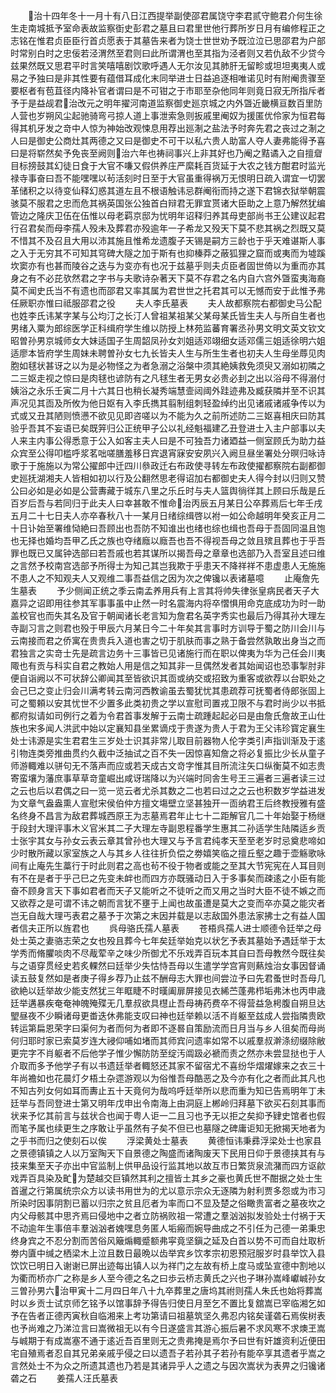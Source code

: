 <!-- { "loadSidebar": true } -->
　　治十四年冬十一月十有八日江西提举副使邵君属饶守李君贰守鲍君介何生徐生走南城抵予室命表故监察衘史彭君之墓且曰君里世他行葬所岁日月有编修程正之志铭在惟君贞臣臣行首贞愿表于其墓告来者为饶士世世劝予既泣泣已思邵君为户部时常别白时之忠佞若泾渭然至君则曰此所谓渭也至其指为泾者则又若仇敌不少贷今兹果然既又思君平时言笑嘻嘻剧饮歌呼遇人无尔汝见其肺肝无留畛或坦坦夷夷人或易之予独曰是非其性要有蕴借耳成化末同举进士日益追逐相唯诺见时有附阉贵骤至要枢者有苞苴径内降补官者谓曰是不可钳之于市耶至杂他同年则竟日寂无所指斥者予于是益觇君治改元之明年擢河南道监察御史廵京城之内外曁近畿横亘数百里防人营也岁朔风尘起驰骑弯弓掠人道上事泄索急则扳戚里阉奴为援匿优伶家为恒君每得其机牙发之竒中人惊为神始改观悚息用荐出廵淛之盐法予时奔先君之丧过之淛之人曰是御史公商灶其两德之又曰是御史不可干以私六贵人助富人夺人妻弗能得予喜曰是将崭然矣予免丧至阙则治六年也祷祠事兴上非其好也乃阉之黠谲入之自擅睂目标搒鼓其幻徒日食于大官不嗛又假供养庄严縻耗百货延于大农之钱方酣君时监光禄寺事奋曰吾不能嘿嘿以茍活刻时日至于大官虽重得祸万无恨明日疏入谓宜一切罢革储积之以待变仙释幻惑其道左且不根语触讳忌群阉衔而持之遂下君锦衣狱举朝震骇莫不服君之忠而危其祸英国张公独首白辩君无罪宜贳诸大臣助之上意乃解然犹编管边之隆庆卫伍在伍惟以母老羁京邸为忧明年诏释归养其母吏部尚书王公建议起君行召君矣而母李孺人殁未及葬君亦殁逾年一子希龙又殁天下莫不悲其祸之烈既又莫不惜其不及召且大用以沛其施且惟希龙遗腹子天锡是嗣方三龄也于乎天难谌斯人事之入于无穷其不可知其穹碑大隧之加于斯有也抑榛莽之蔽狐狸之窟而或夷而为墟蹊坎窦亦有也甚而陵谷之迭与为变亦有也况于兹墓乎则夫贞臣者固世倚以为重而亦其身之有不必芘欤然君之字书与夫歌诗杂著天下莫不存君之名内自六宫外曁蛮夷海裔莫不闻史氏当不有遗也而邵君又率其属为君世世之托君其可以无憾而安于此惟予弗任厥职亦惟曰祗服邵君之役
　　夫人李氏墓表
　　夫人故都察院右都御史马公配也姓李氏讳某字某与公均汀之长汀人曾祖某祖某父某母某氏皆生夫人与所自生者也男绪入粟为郎综医学正科缉府学生维以防授上林苑监蕃育署丞孙男文明文英文钦文昭曽孙男京城师女大妹适国子生周韶凤孙女刘姐适邓翊细女适邓儒三姐适徐明六姐适廖本皆府学生周妹未聘曽孙女七九长皆夫人生与所生生者也初夫人生母坐蓐见肉胞如毬状甚讶之以为是必物怪之为者急溺之浴槃中须其絶姨救免须臾又溺如初隣之二三妪走视之惊曰是肉毬也谚防有之凡毬生者无男女必贵必刲之出以浴母不得溺付姨浴之永乐壬寅二月十六其日也稍长凝秀端慧壸闼阈外跬迹弗及臧获隣并至不识其声况见其靣及所攸为他日妪有入李氏擕其翦制组刺轻盈绰约出见诸戚诸戚争传以为式或又丑其陋则愤懑不欲见见即咨嗟以为不能为久之前所述防二三妪喜相庆曰防其验乎吾其不妄语已矣既笄归公正统甲子公以礼经魁福建乙丑登进士入主户部事以夫人来主内事公得悉意于公入如客主夫人曰是不可独吾力诸廼益一侧室顾氏为助力益众宾至公得叩槛呼浆茗咄嗟膳羞移日宾退宵寐安安夙兴入阙旦昼坐署处分暝归咏诗歌于于施施以为常公擢郎中迁四川叅政迁右布政使寻转左布政使擢都察院右副都御史廵抚湖湘夫人皆相如初以行及公翻然思老得诏加右都御史夫人得今封以归则又赞公曰必如是必如是公营夀藏于城东八里之乐丘时与夫人篮舆徜徉其上顾曰乐哉是丘百岁后吾与若同归于此夫人曰幸甚敢不惟命治丙辰五月某日公卒葬焉后七年壬戌五月二十七日夫人亦卒春秋八十一某月日绪综缉啓以袝一如公命越明年癸亥正月二十日讣始至署维恸絶曰吾顾出也吾防不知谁出也绪也综也缉也吾母于吾固同温且饱也无择也婚均吾甲乙氏之族也夺绪廕以廕吾也吾不得视吾母之敛且殡且葬也于乎吾罪也既已又属钟选部曰若吾戚也若其谋所以揭吾母之章章也选部乃入吾室且述曰维之言然予校南宫选部予所得士为知己其岂我欺于乎患天不降祥祥不患虚患人无施施不患人之不知观夫人又观维二事吾益信之因为次之俾镵以表诸墓噫
　　止庵詹先生墓表
　　予少侧闻正统之季云南孟养用兵有上言其将帅失律张皇病民者天子大嘉异之诏即用往参其军事事虽中止然一时名震海内将卒慴惧用命克底成功为时一助盖校官也而失其名及官于朝闻诸长老言知为詹君名英字秀实也最后乃得其孙大理左寺副习言之则君也殁于甲辰六月某日今二十年矣其言事时方训导于蜀之防川会川与云南接而君之侨寓在贵贵兵入道也害之切于肌肤而事之熟于备尝然孰敢出身当之而君独言之实竒士先是疏言边务十三事皆已见诸施行而在职以俾夷为华为己任会川夷陬也有贡与科实自君之教始人用是信之知其非一旦偶然发者其始闻诏也恐事掣肘非便自诣阙以不可状辞公卿闻其至皆欲识其靣或纳交或招致为重客或欲荐以台职处之会己巳之变止归会川满考转云南河西教谕虽去蜀犹忧其患疏荐可抚蜀者侍郎张固上可之蜀頼以安其忧世不少置多此类初贵之学以宣慰司置戎卫限不与君时尚少以书抵都府拟请如司例行之着为令君首事发解于云南士疏踵起起必曰是由詹氏詹故玊山仕族也宋多闻人洪武中始以定襄知县坐累谪戍于贵遂为贵人于君为王父讳珍寳定襄生处士讳源是实生君君生三岁处士识其非常儿取目前器物人伦字类引声指训渐及于逺引物连类旁推曲贯约久截中泛抽试之百不失一因惊喜知詹之将必复振比少长从童子师游輙难以骈句无不落声而应或若天成古文竒字惟其目所流注矢口纵衡莫不如志贵寄蛮壤为藩庶事草草竒童崛出咸讶瑞降以为兴端时同舎生号王三遍者三遍者读三过之云也后以君偶之曰一览一览云者尤杀其数之二也若曰过之之云也积数岁学益进发为文章气盎盎熏人宣慰宋侯伯仲方擅文塲壁立坚甚独开一靣纳君王后终教授雅有盛名终身不昌言为敌君葬城西原王为志墓焉君年止七十二距解官几二十年始娶于杨继于段封大理评事木义官米其二子大理左寺副恩程番学生惠其二孙适学生陆隣适乡贡士张宇其女与孙女云表云章其曾孙也大理又与予言君纯孝天至至老岁时忌奠悲啼如少时散所藏以家室族之人与其乡人往往折负偿之劵嬉笑临之擅丘壑之趣于壶觞歌咏间有止庵先生藁行于时此则君之高也茍不役于物者或能之至其大节宪宪在人耳目则有不在是者于乎己巳之先变未衅也而四方亦既骚动日入于多事矣而疎逺之小臣有能奋不顾身言天下事如君者而天子又能听之不徒听之而又用之当时大臣不徒不嫉之而又欲荐之是可谓不讳之朝而言犹不壅于上闻也故虽遭是莫大之变而卒亦莫之能灾者岂无自哉大理丐表君之墓予于次第之末因并载是以志敌国外患法家拂士之有益人国者信夫正所以旌君也
　　呉母骆氏孺人墓表
　　苍梧呉孺人进士顺德令廷举之母处士英之妻骆志荣之女也殁且葬今七年矣廷举始克以状乞予表其墓始予遇廷举于太学秀而脩臞啖肉不尽胾荤辛之味少所御尤不乐戏弄百玩本其自曰吾母教然今既往矣与之语穿贯经史若炙輠然曰廷举少失怙恃吾母以生遣学学宫宵则爇烛治女事因督诵读五鼓复然如是者庚子得乡荐乃止兹不酬母志大罪也间尝泣予曰先君蚤世时吾母几欲絶以廷举故少能支然犹三年眶睫不时暵阖扉屏接见衣絺苎蓬弗栉垢弗沐也丙申歳廷举遘暴疾奄奄神魄殗殜无几羣叔欲具櫘止吾母祷药费卒不得营益急枵腹自朔旦达朢昼夜不少瞬诸母更畨迭休弗能支叹曰神也廷举赖以活不肖躯至兹成人尝指隣贵欧转运第扁恩荣字曰渠何为者而何为者即不逐晷自策励流而日月当与乡人徂矣而母尚何归耶时家已索莫岁连大祲仰哺如堵而其师宾问遗率如常不以戚羣叔澣涤纫缀除敝更完字不肖躯者不后他学子惟少懈防防至绽汚阘趿必褫而责之然亦未尝显挞也于人介取而多予他学子有以书遗廷举者輙怒还其家不留宿尤不喜纷华熠燿嫁来之衣三十年尚襜如也花晨灯夕梧土杂遝游观以为俗惟吾母酷恶之及今亦有化之者而此其凡也不知古列女何如耳而夀止五十天竟何为哉呜呼廷举所以悲而重为知已告焉明年丁未廷举与吾同登进士第又明年戊申出令南海上由洞庭上郴岭归拜墓下欲买石刻其事而状来予忆其前言与兹状合也闻于粤人讵一二且习也予无以拒之矣抑予肄史馆者也假而笔予属也续更生之序敢让乎虽然有子矣不但已也墓隧之碑庸讵知无掀揭天地者为之乎书而归之使刻石以俟
　　浮梁黄处士墓表
　　黄德恒讳秉彞浮梁处士也家县之景德镇镇之人以万室陶天下自景德之陶盛而诸陶废天下民用日仰于景德挟其有与技来集至天子亦出中官监制上供甲品设行监其地以故互市日繁货泉流潴而四方讴歈戏弄百具染及甿为楚越交巨镇然其利之擅皆土其乡之豪也黄氏世不酣据之处士生首暹之行第属统宗众方以读书用世为的尤以意示宗众无逐隣为射利贾多怨或为市习所染时因事阴割已蓄以归宗之贫且厄者为率而口不显及楚之俗瞰贵富者之墓夜坎之内父母骸其中思齐焉曰侵地中之者立防祸败祖一常遭之羣汹汹拟发验处士付祸于天不动逾年生事倍丰羣汹汹者媿嘿息务匿人垢瘢而婉导曲成之不引任为己德一弟秉忠终身宾之不忍分割而苦俗风簸煽輙蹙额弗寜竟坚鎭之延及白首以势不可而自灶取析劵内匵中缄之栖梁木上泣且数日最晩以齿举宾乡饮孝宗初恩预冠服岁时县举饮入县饮饮已明日入谢谢已屏出迹每出镇人以为祥门之左故有桥上度马或坠宣德中割地以为衢而桥亦广之称是乡人至今德之名之曰歩云桥志黄氏之兴也子琳孙嵩峰巘峸孙女三曽孙男六治甲寅十二月四日年八十九卒葬里之唐坞其祔则孺人朱氏也始将葬嵩时以乡贡士试京师乞铭予以馆事辞予得告归使日月至乞不置比复舘嵩已宰临湘乞如予在告者正德丙寅秋自临湘来上考功第请曰祖墓筑坚久弗忍内铭矣谨砻石焉俟树表也予尚难之乃涕泣言曰嵩微祖无以有今日遂盛言其游心振后暑不求风寒不求燠玊嵩与峸期于有成嵩塞不通于逺近吾百里则无之贵弗掩是焉尔予曰世有奸雄资利近便田宅自殖焉者忍自其兄弟亲戚乎侵之曰以遗吾子若孙其子若孙有能卒享其遗者乎嵩之言然处士不为众之所遗其遗也乃若是其诸异乎人之遗之与因次嵩状为表畀之归镵诸砻之石
　　姜孺人汪氏墓表
